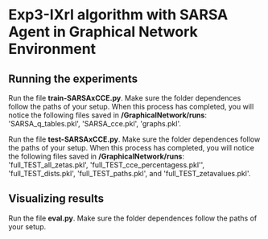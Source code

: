 # Exp3-IXrl algorithm with SARSA Agent in Graphical Network Environment

## Running the experiments

Run the file **train-SARSAxCCE.py**. Make sure the folder dependences follow the paths of your setup. When this process has completed, you will notice the following files saved in **/GraphicalNetwork/runs**: 'SARSA_q_tables.pkl', 'SARSA_cce.pkl', 'graphs.pkl'.

Run the file **test-SARSAxCCE.py**. Make sure the folder dependences follow the paths of your setup. When this process has completed, you will notice the following files saved in **/GraphicalNetwork/runs**: 'full_TEST_all_zetas.pkl', 'full_TEST_cce_percentagess.pkl'', 'full_TEST_dists.pkl', 'full_TEST_paths.pkl', and 'full_TEST_zetavalues.pkl'.


## Visualizing results

Run the file **eval.py**. Make sure the folder dependences follow the paths of your setup. 